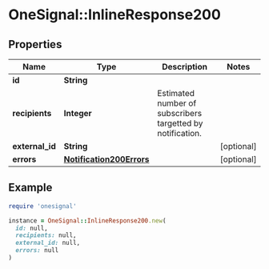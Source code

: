 # OneSignal::InlineResponse200

## Properties

| Name | Type | Description | Notes |
| ---- | ---- | ----------- | ----- |
| **id** | **String** |  |  |
| **recipients** | **Integer** | Estimated number of subscribers targetted by notification. |  |
| **external_id** | **String** |  | [optional] |
| **errors** | [**Notification200Errors**](Notification200Errors.md) |  | [optional] |

## Example

```ruby
require 'onesignal'

instance = OneSignal::InlineResponse200.new(
  id: null,
  recipients: null,
  external_id: null,
  errors: null
)
```

